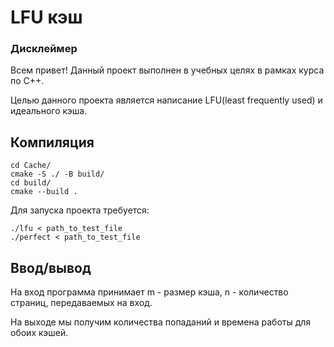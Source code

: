 # LFU кэш
### Дисклеймер
Всем привет!
Данный проект выполнен в учебных целях в рамках курса по C++. 

Целью данного проекта является написание LFU(least frequently used) и идеального кэша.

## Компиляция
```
cd Cache/
cmake -S ./ -B build/
cd build/
cmake --build .
```
Для запуска проекта требуется:

```
./lfu < path_to_test_file
./perfect < path_to_test_file
```

## Ввод/вывод
На вход программа принимает m - размер кэша, n - количество страниц, передаваемых на вход.

На выходе мы получим количества попаданий и времена работы для обоих кэшей.